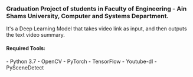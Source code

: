 <h3>Graduation Project of students in Faculty of Engineering - Ain Shams University, Computer and Systems Department.</h3>

It's a Deep Learning Model that takes video link as input, and then outputs the text video summary.

<h4> Required Tools: </h4>
- Python 3.7
- OpenCV
- PyTorch
- TensorFlow
- Youtube-dl
- PySceneDetect
